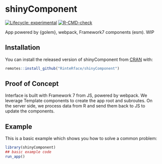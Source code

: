 
<!-- README.md is generated from README.Rmd. Please edit that file -->

# shinyComponent

<!-- badges: start -->

[![Lifecycle:
experimental](https://img.shields.io/badge/lifecycle-experimental-orange.svg)](https://lifecycle.r-lib.org/articles/stages.html#experimental)
[![R-CMD-check](https://github.com/RinteRface/shinyComponent/workflows/R-CMD-check/badge.svg)](https://github.com/RinteRface/shinyComponent/actions)
<!-- badges: end -->

App powered by {golem}, webpack, Framework7 components (esm). WIP

## Installation

You can install the released version of shinyComponent from
[CRAN](https://CRAN.R-project.org) with:

``` r
remotes::install_github("RinteRface/shinyComponent")
```

## Proof of Concept

Interface is built with Framework 7 from JS, powered by webpack. We
leverage Template components to create the app root and subroutes. On
the server side, we process data from R and send them back to JS to
update the components.

## Example

This is a basic example which shows you how to solve a common problem:

``` r
library(shinyComponent)
## basic example code
run_app()
```
